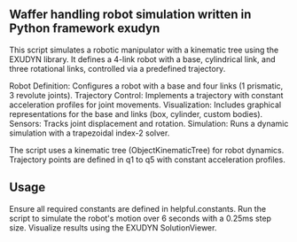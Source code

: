 ## Waffer handling robot simulation written in Python framework exudyn

This script simulates a robotic manipulator with a kinematic tree using the EXUDYN library. It defines a 4-link robot with a base, cylindrical link, and three rotational links, controlled via a predefined trajectory.

Robot Definition: Configures a robot with a base and four links (1 prismatic, 3 revolute joints).
Trajectory Control: Implements a trajectory with constant acceleration profiles for joint movements.
Visualization: Includes graphical representations for the base and links (box, cylinder, custom bodies).
Sensors: Tracks joint displacement and rotation.
Simulation: Runs a dynamic simulation with a trapezoidal index-2 solver.

The script uses a kinematic tree (ObjectKinematicTree) for robot dynamics.
Trajectory points are defined in q1 to q5 with constant acceleration profiles.

## Usage
Ensure all required constants are defined in helpful.constants.
Run the script to simulate the robot's motion over 6 seconds with a 0.25ms step size.
Visualize results using the EXUDYN SolutionViewer.
